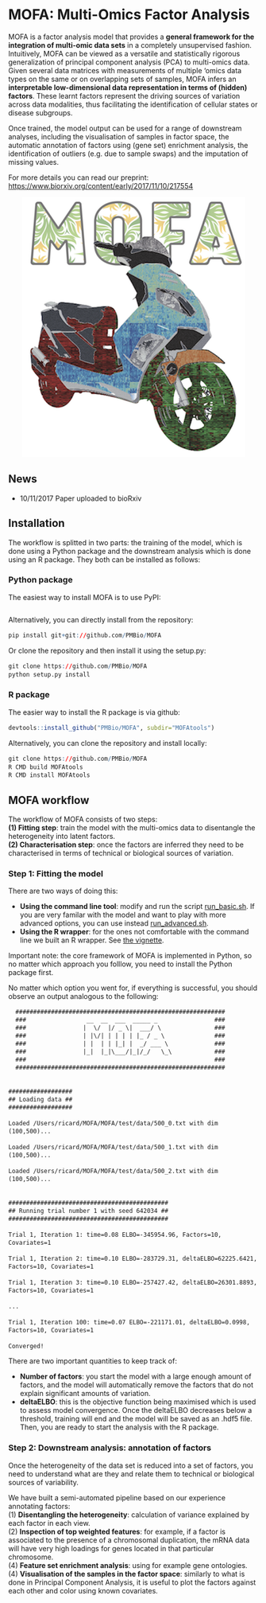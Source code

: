 # MOFA: Multi-Omics Factor Analysis

MOFA is a factor analysis model that provides a **general framework for the integration of multi-omic data sets** in a completely unsupervised fashion.  
Intuitively, MOFA can be viewed as a versatile and statistically rigorous generalization of principal component analysis (PCA) to multi-omics data. Given several data matrices with measurements of multiple ‘omics data types on the same or on overlapping sets of samples, MOFA infers an **interpretable low-dimensional data representation in terms of (hidden) factors**. These learnt factors represent the driving sources of variation across data modalities, thus facilitating the identification of cellular states or disease subgroups.  

Once trained, the model output can be used for a range of downstream analyses, including the visualisation of samples in factor space, the automatic annotation of factors using (gene set) enrichment analysis, the identification of outliers (e.g. due to sample swaps) and the imputation of missing values.  

For more details you can read our preprint: https://www.biorxiv.org/content/early/2017/11/10/217554
<p align="center"> 
<img src="logo.png">
</p>

## News
- 10/11/2017 Paper uploaded to bioRxiv

## Installation
The workflow is splitted in two parts: the training of the model, which is done using a Python package and the downstream analysis which is done using an R package.
They both can be installed as follows:

### Python package 
The easiest way to install MOFA is to use PyPI:
```r
```
Alternatively, you can directly install from the repository:
```r
pip install git+git://github.com/PMBio/MOFA
```

Or clone the repository and then install it using the setup.py:
```r
git clone https://github.com/PMBio/MOFA
python setup.py install
```

### R package
The easier way to install the R package is via github:
```r
devtools::install_github("PMBio/MOFA", subdir="MOFAtools")
```

Alternatively, you can clone the repository and install locally:
```r
git clone https://github.com/PMBio/MOFA
R CMD build MOFAtools
R CMD install MOFAtools
```

## MOFA workflow

The workflow of MOFA consists of two steps:  
**(1) Fitting step**: train the model with the multi-omics data to disentangle the heterogeneity into latent factors.  
**(2) Characterisation step**: once the factors are inferred they need to be characterised in terms of technical or biological sources of variation.  

### Step 1: Fitting the model
There are two ways of doing this:
* **Using the command line tool**: modify and run the script [run_basic.sh](mofa/run/run_basic.sh). If you are very familar with the model and want to play with more advanced options, you can use instead [run_advanced.sh](mofa/run/run_advanced.sh).
* **Using the R wrapper**: for the ones not comfortable with the command line we built an R wrapper. See [the vignette](MOFAtools/vignettes/MOFA_example_CLL.Rmd).

Important note: the core framework of MOFA is implemented in Python, so no matter which approach you folllow, you need to install the Python package first.  

No matter which option you went for, if everything is successful, you should observe an output analogous to the following:

```
  ###########################################################
  ###                 __  __  ___  _____ _                ###
  ###                |  \/  |/ _ \|  ___/ \               ###
  ###                | |\/| | | | | |_ / _ \              ###
  ###                | |  | | |_| |  _/ ___ \             ###
  ###                |_|  |_|\___/|_|/_/   \_\            ###
  ###                                                     ###
  ###########################################################


##################
## Loading data ##
##################

Loaded /Users/ricard/MOFA/MOFA/test/data/500_0.txt with dim (100,500)...

Loaded /Users/ricard/MOFA/MOFA/test/data/500_1.txt with dim (100,500)...

Loaded /Users/ricard/MOFA/MOFA/test/data/500_2.txt with dim (100,500)...
 

#############################################
## Running trial number 1 with seed 642034 ##
#############################################

Trial 1, Iteration 1: time=0.08 ELBO=-345954.96, Factors=10, Covariates=1

Trial 1, Iteration 2: time=0.10 ELBO=-283729.31, deltaELBO=62225.6421, Factors=10, Covariates=1

Trial 1, Iteration 3: time=0.10 ELBO=-257427.42, deltaELBO=26301.8893, Factors=10, Covariates=1

...

Trial 1, Iteration 100: time=0.07 ELBO=-221171.01, deltaELBO=0.0998, Factors=10, Covariates=1

Converged!
```

There are two important quantities to keep track of: 
* **Number of factors**: you start the model with a large enough amount of factors, and the model will automatically remove the factors that do not explain significant amounts of variation. 
* **deltaELBO**: this is the objective function being maximised which is used to assess model convergence. Once the deltaELBO decreases below a threshold, training will end and the model will be saved as an .hdf5 file. Then, you are ready to start the analysis with the R package.

### Step 2: Downstream analysis: annotation of factors
Once the heterogeneity of the data set is reduced into a set of factors, you need to understand what are they and relate them to technical or biological sources of variability.

We have built a semi-automated pipeline based on our experience annotating factors:  
(1) **Disentangling the heterogeneity**: calculation of variance explained by each factor in each view.  
(2) **Inspection of top weighted features**: for example, if a factor is associated to the presence of a chromosomal duplication, the mRNA data will have very high loadings for genes located in that particular chromosome.  
(4) **Feature set enrichment analysis**: using for example gene ontologies.  
(4) **Visualisation of the samples in the factor space**: similarly to what is done in Principal Component Analysis, it is useful to plot the factors against each other and color using known covariates.  

